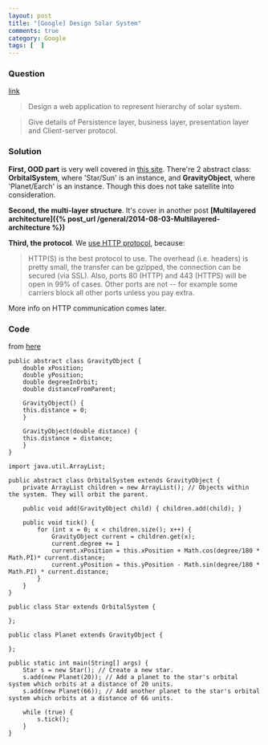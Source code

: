 ```yaml
---
layout: post
title: "[Google] Design Solar System"
comments: true
category: Google
tags: [  ]
---
```


### Question 

[link](http://www.careercup.com/question?id=14761735)

> Design a web application to represent hierarchy of solar system. 

> Give details of Persistence layer, business layer, presentation layer and Client-server protocol. 

### Solution

__First, OOD part__ is very well covered in [this site](http://www.ehow.com/how_5579338_build-own-solar-system-java.html). There're 2 abstract class: __OrbitalSystem__, where 'Star/Sun' is an instance, and __GravityObject__, where 'Planet/Earch' is an instance. Though this does not take satellite into consideration. 

__Second, the multi-layer structure__. It's cover in another post __[Multilayered architecture]({% post_url /general/2014-08-03-Multilayered-architecture %})__

__Third, the protocol__. We [use HTTP protocol](http://stackoverflow.com/a/4279218), because: 

> HTTP(S) is the best protocol to use. The overhead (i.e. headers) is pretty small, the transfer can be gzipped, the connection can be secured (via SSL). Also, ports 80 (HTTP) and 443 (HTTPS) will be open in 99% of cases. Other ports are not -- for example some carriers block all other ports unless you pay extra. 

More info on HTTP communication comes later. 

### Code

from [here](http://www.ehow.com/how_5579338_build-own-solar-system-java.html)

    public abstract class GravityObject {
        double xPosition;
        double yPosition;
        double degreeInOrbit;
        double distanceFromParent;

        GravityObject() {
        this.distance = 0;
        }

        GravityObject(double distance) {
        this.distance = distance;
        }
    }

    import java.util.ArrayList;

    public abstract class OrbitalSystem extends GravityObject {
        private ArrayList children = new ArrayList(); // Objects within the system. They will orbit the parent.

        public void add(GravityObject child) { children.add(child); }

        public void tick() {
            for (int x = 0; x < children.size(); x++) {
                GravityObject current = children.get(x);
                current.degree += 1
                current.xPosition = this.xPosition + Math.cos(degree/180 * Math.PI)* current.distance;
                current.yPosition = this.yPosition - Math.sin(degree/180 * Math.PI) * current.distance;
            }
        }
    }

    public class Star extends OrbitalSystem { 

    };

    public class Planet extends GravityObject { 

    };

    public static int main(String[] args) {
        Star s = new Star(); // Create a new star.
        s.add(new Planet(20)); // Add a planet to the star's orbital system which orbits at a distance of 20 units.
        s.add(new Planet(66)); // Add another planet to the star's orbital system which orbits at a distance of 66 units.

        while (true) {
            s.tick();
        }
    }
